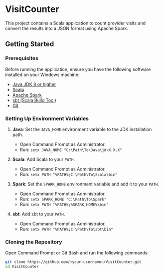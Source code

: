 # VisitCounter

This project contains a Scala application to count provider visits and convert the results into a JSON format using Apache Spark.

## Getting Started

### Prerequisites

Before running the application, ensure you have the following software installed on your Windows machine:

- [Java JDK 8 or higher](https://www.oracle.com/java/technologies/javase-downloads.html)
- [Scala](https://www.scala-lang.org/download/)
- [Apache Spark](https://spark.apache.org/downloads.html)
- [sbt (Scala Build Tool)](https://www.scala-sbt.org/download.html)
- [Git](https://git-scm.com/download/win)

### Setting Up Environment Variables

1. **Java**: Set the `JAVA_HOME` environment variable to the JDK installation path.
   - Open Command Prompt as Administrator.
   - Run: `setx JAVA_HOME "C:\Path\To\Java\jdkX.X.X"`

2. **Scala**: Add Scala to your `PATH`.
   - Open Command Prompt as Administrator.
   - Run: `setx PATH "%PATH%;C:\Path\To\Scala\bin"`

3. **Spark**: Set the `SPARK_HOME` environment variable and add it to your `PATH`.
   - Open Command Prompt as Administrator.
   - Run: `setx SPARK_HOME "C:\Path\To\Spark"`
   - Run: `setx PATH "%PATH%;%SPARK_HOME%\bin"`

4. **sbt**: Add sbt to your `PATH`.
   - Open Command Prompt as Administrator.
   - Run: `setx PATH "%PATH%;C:\Path\To\sbt\bin"`

### Cloning the Repository

Open Command Prompt or Git Bash and run the following commands:

```sh
git clone https://github.com/<your-username>/VisitCounter.git
cd VisitCounter
